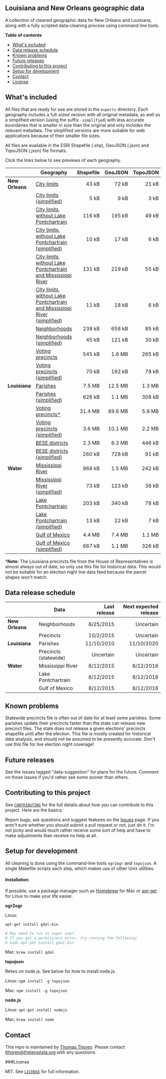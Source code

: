 ## Louisiana and New Orleans geographic data

A collection of cleaned geographic data for New Orleans and Louisiana, along with a fully scripted data-cleaning process using command line tools.

__Table of contents__

* [What's included](#whats-included)
* [Data release schedule](#data-release-schedule)
* [Known problems](#known-problems)
* [Future releases](#future-releases)
* [Contributing to this project](#contributing-to-this-project)
* [Setup for development](#setup-for-development)
* [Contact](#contact)
* [License](#license)

## What's included

All files that are ready for use are stored in the `exports` directory. Each geography includes a full-sized version with all original metadata, as well as a simplified version (using the suffix `-simplified`) with less accurate boundaries that is smaller in size than the original and only includes the relevant metadata. The simplified versions are more suitable for web applications because of their smaller file sizes.

All files are available in the ESRI Shapefile (.shp), GeoJSON (.json) and TopoJSON (.json) file formats.

Click the links below to see previews of each geography.

|               |Geography                                                                                                                                           |Shapefile|GeoJSON |TopoJSON|
|---------------|----------------------------------------------------------------------------------------------------------------------------------------------------|--------:|-------:|-------:|
|__New Orleans__|[City limits](exports/topojson/parishes/orleans.json)                                                                                           | 43   kB | 72   kB| 21   kB|
|               |[City limits (simplified)](exports/topojson/parishes/orleans-simplified.json)                                                                   |  5   kB |  9   kB|  3   kB|
|               |[City limits, without Lake Pontchartrain](exports/topojson/parishes/orleans-no-lake.json)                                                       |116   kB |195   kB| 49   kB|
|               |[City limits, without Lake Pontchartrain (simplified)](exports/topojson/parishes/orleans-no-lake-simplified.json)                               | 10   kB | 17   kB|  6   kB|
|               |[City limits, without Lake Pontchartrain and Mississippi River](exports/topojson/parishes/orleans-no-lake-no-river.json)                        |131   kB |219   kB| 55   kB|
|               |[City limits, without Lake Pontchartrain and Mississippi River (simplified)](exports/topojson/parishes/orleans-no-lake-no-river-simplified.json)| 11   kB | 18   kB|  6   kB|
|               |[Neighborhoods](exports/topojson/neighborhoods/new-orleans.json)                                                                                    |239   kB |658   kB| 95   kB|
|               |[Neighborhoods (simplified)](exports/topojson/neighborhoods/new-orleans-simplified.json)                                                            | 45   kB |121   kB| 30   kB|
|               |[Voting precincts](exports/topojson/precincts/new-orleans.json)                                                                                     |545   kB |  1.6 MB|265   kB|
|               |[Voting precincts (simplified)](exports/topojson/precincts/new-orleans-simplified.json)                                                             | 70   kB |192   kB| 78   kB|
|__Louisiana__  |[Parishes](exports/topojson/parishes/louisiana.json)                                                                                                |  7.5 MB | 12.5 MB|  1.3 MB|
|               |[Parishes (simplified)](exports/topojson/parishes/louisiana-simplified.json)                                                                        |626   kB |  1.1 MB|308   kB|
|               |[Voting precincts*](exports/topojson/precincts/louisiana.json)                                                                                      | 31.4 MB | 89.6 MB|  5.9 MB|
|               |[Voting precincts (simplified)](exports/topojson/precincts/louisiana-simplified.json)                                                               |  3.6 MB | 10.1 MB|  2.2 MB|
|               |[BESE districts](exports/topojson/bese/bese.json)                                                                                                   |  2.3 MB |  6.3 MB|446   kB|
|               |[BESE districts (simplified)](exports/topojson/bese/bese-simplified.json)                                                                           |260   kB |728   kB| 91   kB|
|__Water__      |[Mississippi River](exports/topojson/water/mississippi-river.json)                                                                                  |968   kB |  1.5 MB|242   kB|
|               |[Mississippi River (simplified)](exports/topojson/water/mississippi-river-simplified.json)                                                          | 73   kB |123   kB| 36   kB|
|               |[Lake Pontchartrain](exports/topojson/water/lake-pontchartrain.json)                                                                                |203   kB |340   kB| 78   kB|
|               |[Lake Pontchartrain (simplified)](exports/topojson/water/lake-pontchartrain-simplified.json)                                                        | 13   kB | 22   kB|  7   kB|
|               |[Gulf of Mexico](exports/topojson/water/gulf-of-mexico-simplified.json)                                                                             |  4.4 MB |  7.4 MB|  1.1 MB|
|               |[Gulf of Mexico (simplified)](exports/topojson/water/gulf-of-mexico-simplified.json)                                                                |667   kB |  1.1 MB|326   kB|

*__Note:__ The Louisiana precincts file from the House of Representatives is almost always out of date, so only use this file for historical data. This would not be suitable for an election night live data feed because the parcel shapes won't match.

## Data release schedule

|               |Data                    |Last release|Next expected release|
|---------------|------------------------|-----------:|--------------------:|
|__New Orleans__|Neighborhoods           |8/25/2015   |Uncertain            |
|               |Precincts               |10/2/2015   |Uncertain            |
|__Louisiana__  |Parishes                |11/10/2010  |11/10/2020           |
|               |Precincts (statewide)   |Uncertain   |Uncertain            |
|__Water__      |Mississippi River       |8/12/2015   |8/12/2016            |
|               |Lake Pontchartrain      |8/12/2015   |8/12/2016            |
|               |Gulf of Mexico          |8/12/2015   |8/12/2016            |

## Known problems

Statewide precincts file is often out of date for at least some parishes. Some parishes update their precincts faster than the state can release new precinct files. The state does not release a given elections' precincts shapefile until after the election. This file is mostly created for historical data analysis, and should not be assumed to be presently accurate. Don't use this file for live election night coverage!

## Future releases

See the Issues tagged "data-suggestion" for plans for the future. Comment on those issues if you'd rather see some sooner than others.

## Contributing to this project

See [`CONTRIBUTING`](CONTRIBUTING) for the full details about how you can contribute to this project. Here are the basics:

Report bugs, ask questions and suggest features on the [Issues](https://github.com/TheLens/geographic-data/issues) page. If you aren't sure whether you should submit a pull request or not, just do it. I'm not picky and would much rather receive some sort of help and have to make adjustments than receive no help at all.

## Setup for development

All cleaning is done using the command-line tools `ogr2ogr` and `topojson`. A single Makefile scripts each step, which makes use of other Unix utilities.

#### Installation

If possible, use a package manager such as [Homebrew](http://brew.sh/) for Mac or [apt-get](http://manpages.ubuntu.com/manpages/raring/man8/apt-get.8.html) for Linux to make your life easier.

__ogr2ogr__

Linux:

```bash
apt-get install gdal-bin

# May need to run as super user.
# If you get a permissions error, try running the following:
# sudo apt-get install gdal-bin
```

Mac: `brew install gdal`

__topojson__

Relies on node.js. See below for how to install node.js.

Linux: `npm install -g topojson`

Mac: `npm install -g topojson`

__node.js__

Linux: `apt-get install nodejs`

Mac: `brew install node`

## Contact

This repo is maintained by [Thomas Thoren](https://github.com/ThomasThoren). Please contact tthoren@thelensnola.org with any questions.

###License

MIT. See [`LICENSE`](LICENSE) for full information.

